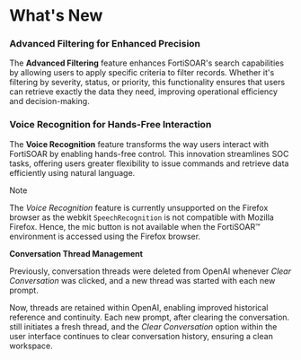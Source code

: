 # What's New

### Advanced Filtering for Enhanced Precision  

The **Advanced Filtering** feature enhances FortiSOAR's search capabilities by allowing users to apply specific criteria to filter records. Whether it's filtering by severity, status, or priority, this functionality ensures that users can retrieve exactly the data they need, improving operational efficiency and decision-making.

### Voice Recognition for Hands-Free Interaction  

The **Voice Recognition** feature transforms the way users interact with FortiSOAR by enabling hands-free control. This innovation streamlines SOC tasks, offering users greater flexibility to issue commands and retrieve data efficiently using natural language.  

> [!Note]
> The *Voice Recognition* feature is currently unsupported on the Firefox browser as the webkit `SpeechRecognition` is not compatible with Mozilla Firefox. Hence, the mic button is not available when the FortiSOAR&trade; environment is accessed using the Firefox browser.

**Conversation Thread Management**

Previously, conversation threads were deleted from OpenAI whenever *Clear Conversation* was clicked, and a new thread was started with each new prompt.

Now, threads are retained within OpenAI, enabling improved historical reference and continuity. Each new prompt, after clearing the conversation. still initiates a fresh thread, and the *Clear Conversation* option within the user interface continues to clear conversation history, ensuring a clean workspace.